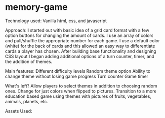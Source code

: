 # memory-game


Technology used:
Vanilla html, css, and javascript

Approach:
I started out with basic idea of a grid card format with a few option buttons for changing the amount of cards. I use an array of colors and pull/shuffle the appropriate number for each game. I use a default color (white) for the back of cards and this allowed an easy way to differentiate cards a player has chosen. After building base functionality and designing CSS layout I began adding additional options of a turn counter, timer, and the addition of themes. 

Main features:
Different difficulty levels
Random theme option
Ability to change theme without losing game progress
Turn counter
Game timer

What's left?
Allow players to select themes in addition to choosing random ones.
Change for just colors when flipped to pictures.
Transition to a more education based game using themes with pictures of fruits, vegetables, animals, planets, etc.



Assets Used:
